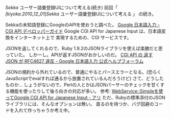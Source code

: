 *Sekka* ユーザー語彙登録UIについて考える(続き)
前回「 *[kiyoka.2010_12_01*]*Sekka* ユーザー語彙登録UIについて考える 」 の続き。

Sekkaの未知語登録にGoogleのAPIを使おうと調べた。
 [Google 日本語入力 - CGI API デベロッパーガイド](http://www.google.com/intl/ja/ime/cgiapi.html)
  Google CGI API for Japanese Input は、日本語変換をインターネット上で
  実現するための、CGI サービスです。

JSONを返してくれるので、Ruby 1.9.2のJSONライブラリを使えば楽勝だと思っていた。
しかーし。APIが返すJSONがおかしいのだ。
 [CGI API の 返す JSON が RFC4627 違反 - Google 日本語入力 公式ヘルプフォーラム](http://www.google.com/support/forum/p/ime/thread?tid=06501c8b7a16add3&hl=ja)

JSONの規約から外れているので、普通にやるとパースエラーとなる。(恐らくJavaScriptでevalすれば通るから放置されているんだろうけど)
さて、どうしたものか…
しょうがないので、Perlの人とかはJSONパーサーのチェックを甘くする機能を使ったりして後ろ向きの対応が多い。
 参考: [WebService::Simpleを使ってGoogle CGI API for Japanese Input - アリ](http://d.hatena.ne.jp/akiym/20100928/p1)
ただ、Rubyの標準添付のJSONライブラリには、そんなオプションは無い。
直るのを待つか、バグ回避のコードを入れて作っちゃうか考え中。

